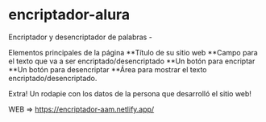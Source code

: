 # encriptador-alura
Encriptador y desencriptador de palabras - 


Elementos principales de la página
**Título de su sitio web
**Campo para el texto que va a ser encriptado/desencriptado
**Un botón para encriptar
**Un botón para desencriptar
**Área para mostrar el texto encriptado/desencriptado.

Extra!
Un rodapie con los datos de la persona que desarrolló el sitio web!

WEB => https://encriptador-aam.netlify.app/

